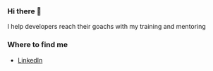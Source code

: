 ### Hi there 👋

<!--
**hard747/hard747** is a ✨ _special_ ✨ repository because its `README.md` (this file) appears on your GitHub profile.-->
I help developers reach their goachs with my training and mentoring
### Where to find me
- [LinkedIn](https://www.linkedin.com/in/harre-ayma-aranda-a71a12236/)
